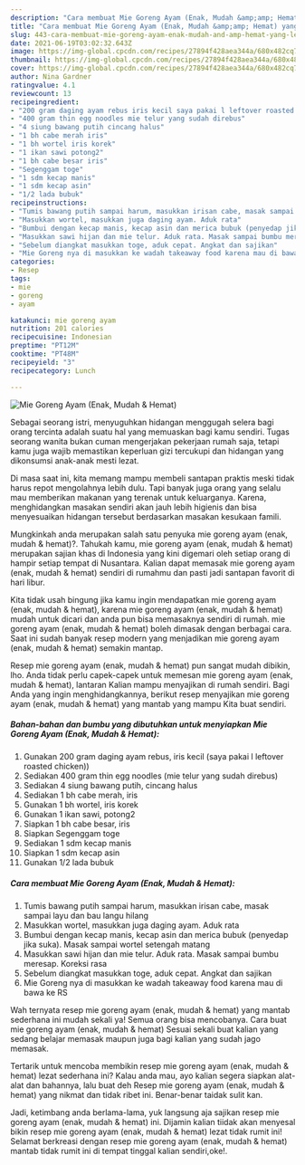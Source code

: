 ```yaml
---
description: "Cara membuat Mie Goreng Ayam (Enak, Mudah &amp;amp; Hemat) yang lezat dan Mudah Dibuat"
title: "Cara membuat Mie Goreng Ayam (Enak, Mudah &amp;amp; Hemat) yang lezat dan Mudah Dibuat"
slug: 443-cara-membuat-mie-goreng-ayam-enak-mudah-and-amp-hemat-yang-lezat-dan-mudah-dibuat
date: 2021-06-19T03:02:32.643Z
image: https://img-global.cpcdn.com/recipes/27894f428aea344a/680x482cq70/mie-goreng-ayam-enak-mudah-hemat-foto-resep-utama.jpg
thumbnail: https://img-global.cpcdn.com/recipes/27894f428aea344a/680x482cq70/mie-goreng-ayam-enak-mudah-hemat-foto-resep-utama.jpg
cover: https://img-global.cpcdn.com/recipes/27894f428aea344a/680x482cq70/mie-goreng-ayam-enak-mudah-hemat-foto-resep-utama.jpg
author: Nina Gardner
ratingvalue: 4.1
reviewcount: 13
recipeingredient:
- "200 gram daging ayam rebus iris kecil saya pakai l leftover roasted chicken"
- "400 gram thin egg noodles mie telur yang sudah direbus"
- "4 siung bawang putih cincang halus"
- "1 bh cabe merah iris"
- "1 bh wortel iris korek"
- "1 ikan sawi potong2"
- "1 bh cabe besar iris"
- "Segenggam toge"
- "1 sdm kecap manis"
- "1 sdm kecap asin"
- "1/2 lada bubuk"
recipeinstructions:
- "Tumis bawang putih sampai harum, masukkan irisan cabe, masak sampai layu dan bau langu hilang"
- "Masukkan wortel, masukkan juga daging ayam. Aduk rata"
- "Bumbui dengan kecap manis, kecap asin dan merica bubuk (penyedap jika suka). Masak sampai wortel setengah matang"
- "Masukkan sawi hijan dan mie telur. Aduk rata. Masak sampai bumbu meresap. Koreksi rasa"
- "Sebelum diangkat masukkan toge, aduk cepat. Angkat dan sajikan"
- "Mie Goreng nya di masukkan ke wadah takeaway food karena mau di bawa ke RS"
categories:
- Resep
tags:
- mie
- goreng
- ayam

katakunci: mie goreng ayam 
nutrition: 201 calories
recipecuisine: Indonesian
preptime: "PT12M"
cooktime: "PT48M"
recipeyield: "3"
recipecategory: Lunch

---
```



![Mie Goreng Ayam (Enak, Mudah &amp; Hemat)](https://img-global.cpcdn.com/recipes/27894f428aea344a/680x482cq70/mie-goreng-ayam-enak-mudah-hemat-foto-resep-utama.jpg)

Sebagai seorang istri, menyuguhkan hidangan menggugah selera bagi orang tercinta adalah suatu hal yang memuaskan bagi kamu sendiri. Tugas seorang  wanita bukan cuman mengerjakan pekerjaan rumah saja, tetapi kamu juga wajib memastikan keperluan gizi tercukupi dan hidangan yang dikonsumsi anak-anak mesti lezat.

Di masa  saat ini, kita memang mampu membeli santapan praktis meski tidak harus repot mengolahnya lebih dulu. Tapi banyak juga orang yang selalu mau memberikan makanan yang terenak untuk keluarganya. Karena, menghidangkan masakan sendiri akan jauh lebih higienis dan bisa menyesuaikan hidangan tersebut berdasarkan masakan kesukaan famili. 



Mungkinkah anda merupakan salah satu penyuka mie goreng ayam (enak, mudah &amp; hemat)?. Tahukah kamu, mie goreng ayam (enak, mudah &amp; hemat) merupakan sajian khas di Indonesia yang kini digemari oleh setiap orang di hampir setiap tempat di Nusantara. Kalian dapat memasak mie goreng ayam (enak, mudah &amp; hemat) sendiri di rumahmu dan pasti jadi santapan favorit di hari libur.

Kita tidak usah bingung jika kamu ingin mendapatkan mie goreng ayam (enak, mudah &amp; hemat), karena mie goreng ayam (enak, mudah &amp; hemat) mudah untuk dicari dan anda pun bisa memasaknya sendiri di rumah. mie goreng ayam (enak, mudah &amp; hemat) boleh dimasak dengan berbagai cara. Saat ini sudah banyak resep modern yang menjadikan mie goreng ayam (enak, mudah &amp; hemat) semakin mantap.

Resep mie goreng ayam (enak, mudah &amp; hemat) pun sangat mudah dibikin, lho. Anda tidak perlu capek-capek untuk memesan mie goreng ayam (enak, mudah &amp; hemat), lantaran Kalian mampu menyajikan di rumah sendiri. Bagi Anda yang ingin menghidangkannya, berikut resep menyajikan mie goreng ayam (enak, mudah &amp; hemat) yang mantab yang mampu Kita buat sendiri.

<!--inarticleads1-->

##### Bahan-bahan dan bumbu yang dibutuhkan untuk menyiapkan Mie Goreng Ayam (Enak, Mudah &amp; Hemat):

1. Gunakan 200 gram daging ayam rebus, iris kecil (saya pakai l leftover roasted chicken))
1. Sediakan 400 gram thin egg noodles (mie telur yang sudah direbus)
1. Sediakan 4 siung bawang putih, cincang halus
1. Sediakan 1 bh cabe merah, iris
1. Gunakan 1 bh wortel, iris korek
1. Gunakan 1 ikan sawi, potong2
1. Siapkan 1 bh cabe besar, iris
1. Siapkan Segenggam toge
1. Sediakan 1 sdm kecap manis
1. Siapkan 1 sdm kecap asin
1. Gunakan 1/2 lada bubuk




<!--inarticleads2-->

##### Cara membuat Mie Goreng Ayam (Enak, Mudah &amp; Hemat):

1. Tumis bawang putih sampai harum, masukkan irisan cabe, masak sampai layu dan bau langu hilang
1. Masukkan wortel, masukkan juga daging ayam. Aduk rata
1. Bumbui dengan kecap manis, kecap asin dan merica bubuk (penyedap jika suka). Masak sampai wortel setengah matang
1. Masukkan sawi hijan dan mie telur. Aduk rata. Masak sampai bumbu meresap. Koreksi rasa
1. Sebelum diangkat masukkan toge, aduk cepat. Angkat dan sajikan
1. Mie Goreng nya di masukkan ke wadah takeaway food karena mau di bawa ke RS




Wah ternyata resep mie goreng ayam (enak, mudah &amp; hemat) yang mantab sederhana ini mudah sekali ya! Semua orang bisa mencobanya. Cara buat mie goreng ayam (enak, mudah &amp; hemat) Sesuai sekali buat kalian yang sedang belajar memasak maupun juga bagi kalian yang sudah jago memasak.

Tertarik untuk mencoba membikin resep mie goreng ayam (enak, mudah &amp; hemat) lezat sederhana ini? Kalau anda mau, ayo kalian segera siapkan alat-alat dan bahannya, lalu buat deh Resep mie goreng ayam (enak, mudah &amp; hemat) yang nikmat dan tidak ribet ini. Benar-benar taidak sulit kan. 

Jadi, ketimbang anda berlama-lama, yuk langsung aja sajikan resep mie goreng ayam (enak, mudah &amp; hemat) ini. Dijamin kalian tiidak akan menyesal bikin resep mie goreng ayam (enak, mudah &amp; hemat) lezat tidak rumit ini! Selamat berkreasi dengan resep mie goreng ayam (enak, mudah &amp; hemat) mantab tidak rumit ini di tempat tinggal kalian sendiri,oke!.

